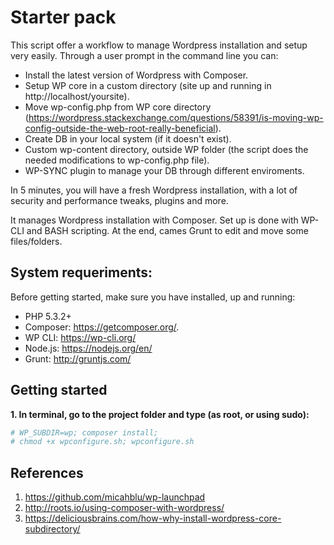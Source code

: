 Starter pack
============

This script offer a workflow to manage Wordpress installation and setup very easily. Through a user prompt in the command line you can:

* Install the latest version of Wordpress with Composer.
* Setup WP core in a custom directory (site up and running in http://localhost/yoursite).
* Move wp-config.php from WP core  directory (https://wordpress.stackexchange.com/questions/58391/is-moving-wp-config-outside-the-web-root-really-beneficial).
* Create DB in your local system (if it doesn't exist).
* Custom wp-content directory, outside WP folder (the script does the needed modifications to wp-config.php file).
* WP-SYNC plugin to manage your DB through different enviroments.

In 5 minutes, you will have a fresh Wordpress installation, with a lot of security and performance tweaks, plugins and more.

It manages Wordpress installation with Composer. Set up is done with WP-CLI and BASH scripting. At the end, cames Grunt to edit and move some files/folders.


## System requeriments:

Before getting started, make sure you have installed, up and running:

- PHP 5.3.2+
- Composer: https://getcomposer.org/.
- WP CLI: https://wp-cli.org/
- Node.js: https://nodejs.org/en/
- Grunt: http://gruntjs.com/



## Getting started

__1. In terminal, go to the project folder and type (as root, or using sudo):__

```bash
# WP_SUBDIR=wp; composer install;
# chmod +x wpconfigure.sh; wpconfigure.sh
```

## References

1. https://github.com/micahblu/wp-launchpad
2. http://roots.io/using-composer-with-wordpress/
3. https://deliciousbrains.com/how-why-install-wordpress-core-subdirectory/
